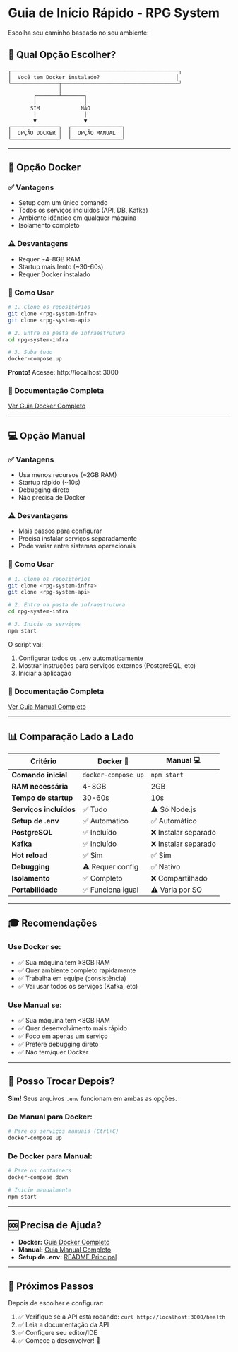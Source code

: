 # Guia de Início Rápido - RPG System

Escolha seu caminho baseado no seu ambiente:

## 🎯 Qual Opção Escolher?

```
┌─────────────────────────────────────────────────────┐
│  Você tem Docker instalado?                        │
└───────────────┬─────────────────────────────────────┘
                │
        ┌───────┴───────┐
        │               │
       SIM             NÃO
        │               │
        ▼               ▼
┌───────────────┐  ┌────────────────┐
│  OPÇÃO DOCKER │  │  OPÇÃO MANUAL  │
└───────────────┘  └────────────────┘
```

---

## 🐳 Opção Docker

### ✅ Vantagens
- Setup com um único comando
- Todos os serviços incluídos (API, DB, Kafka)
- Ambiente idêntico em qualquer máquina
- Isolamento completo

### ⚠️ Desvantagens
- Requer ~4-8GB RAM
- Startup mais lento (~30-60s)
- Requer Docker instalado

### 🚀 Como Usar

```bash
# 1. Clone os repositórios
git clone <rpg-system-infra>
git clone <rpg-system-api>

# 2. Entre na pasta de infraestrutura
cd rpg-system-infra

# 3. Suba tudo
docker-compose up
```

**Pronto!** Acesse: http://localhost:3000

### 📖 Documentação Completa
[Ver Guia Docker Completo](DOCKER_SETUP.md)

---

## 💻 Opção Manual

### ✅ Vantagens
- Usa menos recursos (~2GB RAM)
- Startup rápido (~10s)
- Debugging direto
- Não precisa de Docker

### ⚠️ Desvantagens
- Mais passos para configurar
- Precisa instalar serviços separadamente
- Pode variar entre sistemas operacionais

### 🚀 Como Usar

```bash
# 1. Clone os repositórios
git clone <rpg-system-infra>
git clone <rpg-system-api>

# 2. Entre na pasta de infraestrutura
cd rpg-system-infra

# 3. Inicie os serviços
npm start
```

O script vai:
1. Configurar todos os `.env` automaticamente
2. Mostrar instruções para serviços externos (PostgreSQL, etc)
3. Iniciar a aplicação

### 📖 Documentação Completa
[Ver Guia Manual Completo](MANUAL_SETUP.md)

---

## 📊 Comparação Lado a Lado

| Critério | Docker 🐳 | Manual 💻 |
|----------|-----------|-----------|
| **Comando inicial** | `docker-compose up` | `npm start` |
| **RAM necessária** | 4-8GB | 2GB |
| **Tempo de startup** | 30-60s | 10s |
| **Serviços incluídos** | ✅ Tudo | ⚠️ Só Node.js |
| **Setup de .env** | ✅ Automático | ✅ Automático |
| **PostgreSQL** | ✅ Incluído | ❌ Instalar separado |
| **Kafka** | ✅ Incluído | ❌ Instalar separado |
| **Hot reload** | ✅ Sim | ✅ Sim |
| **Debugging** | ⚠️ Requer config | ✅ Nativo |
| **Isolamento** | ✅ Completo | ❌ Compartilhado |
| **Portabilidade** | ✅ Funciona igual | ⚠️ Varia por SO |

---

## 🎓 Recomendações

### Use Docker se:
- ✅ Sua máquina tem ≥8GB RAM
- ✅ Quer ambiente completo rapidamente
- ✅ Trabalha em equipe (consistência)
- ✅ Vai usar todos os serviços (Kafka, etc)

### Use Manual se:
- ✅ Sua máquina tem <8GB RAM
- ✅ Quer desenvolvimento mais rápido
- ✅ Foco em apenas um serviço
- ✅ Prefere debugging direto
- ✅ Não tem/quer Docker

---

## 🔄 Posso Trocar Depois?

**Sim!** Seus arquivos `.env` funcionam em ambas as opções.

### De Manual para Docker:
```bash
# Pare os serviços manuais (Ctrl+C)
docker-compose up
```

### De Docker para Manual:
```bash
# Pare os containers
docker-compose down

# Inicie manualmente
npm start
```

---

## 🆘 Precisa de Ajuda?

- **Docker:** [Guia Docker Completo](DOCKER_SETUP.md)
- **Manual:** [Guia Manual Completo](MANUAL_SETUP.md)
- **Setup de .env:** [README Principal](../README.md#setup-de-env)

---

## 📝 Próximos Passos

Depois de escolher e configurar:

1. ✅ Verifique se a API está rodando: `curl http://localhost:3000/health`
2. ✅ Leia a documentação da API
3. ✅ Configure seu editor/IDE
4. ✅ Comece a desenvolver! 🚀
